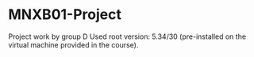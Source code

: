 # MNXB01-Project
Project work by group D
Used root version: 5.34/30 (pre-installed on the virtual machine provided in the course).

